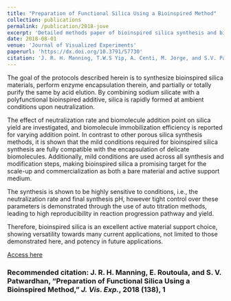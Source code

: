 ```yaml
---
title: "Preparation of Functional Silica Using a Bioinspired Method"
collection: publications
permalink: /publication/2018-jove
excerpt: 'Detailed methods paper of bioinspired silica synthesis and biomolecule encapsulation therein.'
date: 2018-08-01
venue: 'Journal of Visualized Experiments'
paperurl: 'https://dx.doi.org/10.3791/57730'
citation: 'J. R. H. Manning, T.W.S Yip, A. Centi, M. Jorge, and S.V. Patwardhan, “An eco-friendly, tunable and scalable method for producing porous functional nanomaterials designed using molecular interactions,” _ChemSusChem_, 2017 (10), 1683'
---
```

The goal of the protocols described herein is to synthesize bioinspired silica materials, perform enzyme encapsulation therein, and partially or totally purify the same by acid elution. By combining sodium silicate with a polyfunctional bioinspired additive, silica is rapidly formed at ambient conditions upon neutralization.

The effect of neutralization rate and biomolecule addition point on silica yield are investigated, and biomolecule immobilization efficiency is reported for varying addition point. In contrast to other porous silica synthesis methods, it is shown that the mild conditions required for bioinspired silica synthesis are fully compatible with the encapsulation of delicate biomolecules. Additionally, mild conditions are used across all synthesis and modification steps, making bioinspired silica a promising target for the scale-up and commercialization as both a bare material and active support medium.

The synthesis is shown to be highly sensitive to conditions, i.e., the neutralization rate and final synthesis pH, however tight control over these parameters is demonstrated through the use of auto titration methods, leading to high reproducibility in reaction progression pathway and yield.

Therefore, bioinspired silica is an excellent active material support choice, showing versatility towards many current applications, not limited to those demonstrated here, and potency in future applications.

[Access here](https://dx.doi.org/10.3791/57730)

### Recommended citation: J. R. H. Manning, E. Routoula, and S. V. Patwardhan, “Preparation of Functional Silica Using a Bioinspired Method,” _J. Vis. Exp._, 2018 (**138**), 1

